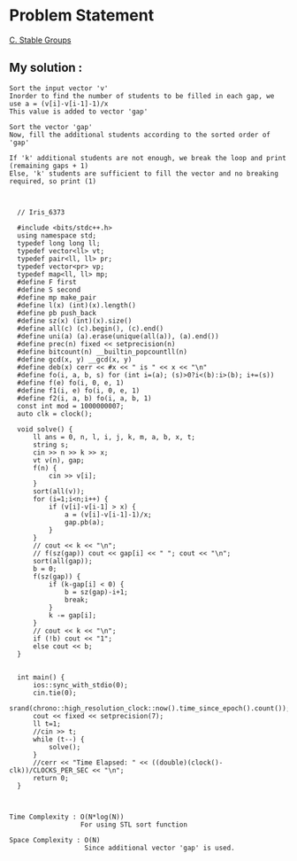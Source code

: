 # Problem Statement

[C. Stable Groups](https://codeforces.com/contest/1539/problem/C)


## My solution :

    Sort the input vector 'v'
    Inorder to find the number of students to be filled in each gap, we use a = (v[i]-v[i-1]-1)/x
    This value is added to vector 'gap'
    
    Sort the vector 'gap'
    Now, fill the additional students according to the sorted order of 'gap'
    
    If 'k' additional students are not enough, we break the loop and print (remaining gaps + 1)
    Else, 'k' students are sufficient to fill the vector and no breaking required, so print (1)
    
    
    
      // Iris_6373

      #include <bits/stdc++.h>
      using namespace std;
      typedef long long ll;
      typedef vector<ll> vt;
      typedef pair<ll, ll> pr;
      typedef vector<pr> vp;
      typedef map<ll, ll> mp;
      #define F first
      #define S second
      #define mp make_pair
      #define l(x) (int)(x).length()
      #define pb push_back
      #define sz(x) (int)(x).size()
      #define all(c) (c).begin(), (c).end()
      #define uni(a) (a).erase(unique(all(a)), (a).end())
      #define prec(n) fixed << setprecision(n) 
      #define bitcount(n) __builtin_popcountll(n)
      #define gcd(x, y) __gcd(x, y)
      #define deb(x) cerr << #x << " is " << x << "\n"
      #define fo(i, a, b, s) for (int i=(a); (s)>0?i<(b):i>(b); i+=(s))
      #define f(e) fo(i, 0, e, 1)
      #define f1(i, e) fo(i, 0, e, 1)
      #define f2(i, a, b) fo(i, a, b, 1)
      const int mod = 1000000007;
      auto clk = clock();

      void solve() {  
          ll ans = 0, n, l, i, j, k, m, a, b, x, t;
          string s;
          cin >> n >> k >> x;
          vt v(n), gap;
          f(n) {
              cin >> v[i];
          }
          sort(all(v));
          for (i=1;i<n;i++) {
              if (v[i]-v[i-1] > x) {
                  a = (v[i]-v[i-1]-1)/x;
                  gap.pb(a);
              }
          }
          // cout << k << "\n";
          // f(sz(gap)) cout << gap[i] << " "; cout << "\n";
          sort(all(gap));
          b = 0;
          f(sz(gap)) {
              if (k-gap[i] < 0) {
                  b = sz(gap)-i+1;
                  break;
              }
              k -= gap[i];
          }
          // cout << k << "\n";
          if (!b) cout << "1";
          else cout << b;
      }


      int main() {
          ios::sync_with_stdio(0);
          cin.tie(0);
          srand(chrono::high_resolution_clock::now().time_since_epoch().count());
          cout << fixed << setprecision(7);
          ll t=1;
          //cin >> t;
          while (t--) {
              solve();
          }
          //cerr << "Time Elapsed: " << ((double)(clock()-clk))/CLOCKS_PER_SEC << "\n";
          return 0;
      }
      
      
      
    Time Complexity : O(N*log(N))
                      For using STL sort function

    Space Complexity : O(N)  
                       Since additional vector 'gap' is used.

